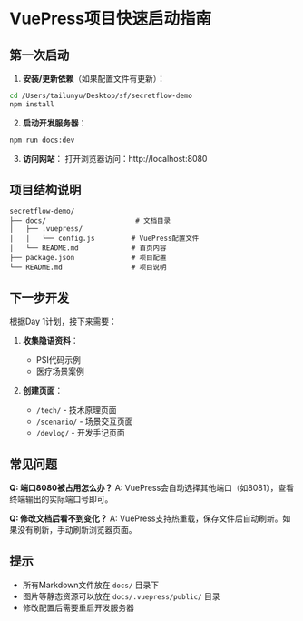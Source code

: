 # VuePress项目快速启动指南

## 第一次启动

1. **安装/更新依赖**（如果配置文件有更新）：
```bash
cd /Users/tailunyu/Desktop/sf/secretflow-demo
npm install
```

2. **启动开发服务器**：
```bash
npm run docs:dev
```

3. **访问网站**：
打开浏览器访问：http://localhost:8080

## 项目结构说明

```
secretflow-demo/
├── docs/                      # 文档目录
│   ├── .vuepress/
│   │   └── config.js         # VuePress配置文件
│   └── README.md             # 首页内容
├── package.json              # 项目配置
└── README.md                 # 项目说明
```

## 下一步开发

根据Day 1计划，接下来需要：

1. **收集隐语资料**：
   - PSI代码示例
   - 医疗场景案例

2. **创建页面**：
   - `/tech/` - 技术原理页面
   - `/scenario/` - 场景交互页面  
   - `/devlog/` - 开发手记页面

## 常见问题

**Q: 端口8080被占用怎么办？**
A: VuePress会自动选择其他端口（如8081），查看终端输出的实际端口号即可。

**Q: 修改文档后看不到变化？**
A: VuePress支持热重载，保存文件后自动刷新。如果没有刷新，手动刷新浏览器页面。

## 提示

- 所有Markdown文件放在 `docs/` 目录下
- 图片等静态资源可以放在 `docs/.vuepress/public/` 目录
- 修改配置后需要重启开发服务器

